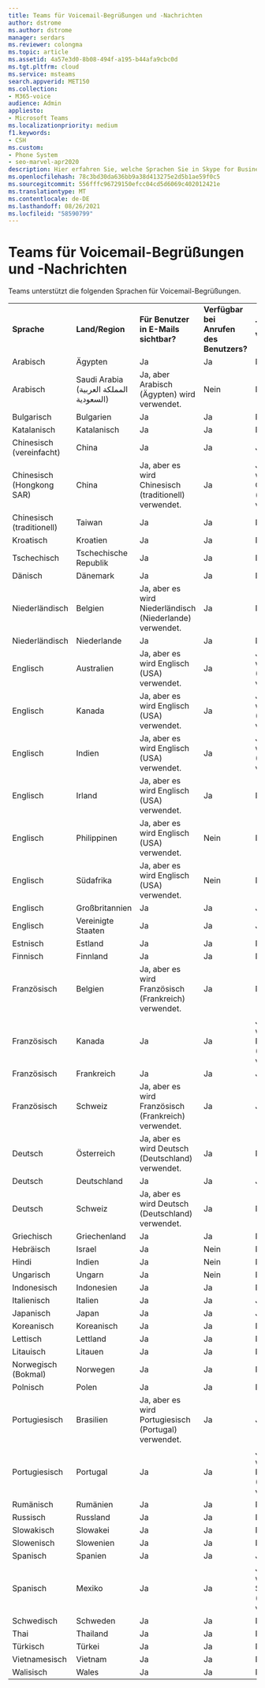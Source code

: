 ```yaml
---
title: Teams für Voicemail-Begrüßungen und -Nachrichten
author: dstrome
ms.author: dstrome
manager: serdars
ms.reviewer: colongma
ms.topic: article
ms.assetid: 4a57e3d0-8b08-494f-a195-b44afa9cbc0d
ms.tgt.pltfrm: cloud
ms.service: msteams
search.appverid: MET150
ms.collection:
- M365-voice
audience: Admin
appliesto:
- Microsoft Teams
ms.localizationpriority: medium
f1.keywords:
- CSH
ms.custom:
- Phone System
- seo-marvel-apr2020
description: Hier erfahren Sie, welche Sprachen Sie in Skype for Business für die Standardsystemnachrichten und Voicemail-Begrüßungen festlegen können.
ms.openlocfilehash: 78c3bd30da636bb9a38d413275e2d5b1ae59f0c5
ms.sourcegitcommit: 556fffc96729150efcc04cd5d6069c402012421e
ms.translationtype: MT
ms.contentlocale: de-DE
ms.lasthandoff: 08/26/2021
ms.locfileid: "58590799"
---
```

# <a name="teams-languages-for-voicemail-greetings-and-messages"></a>Teams für Voicemail-Begrüßungen und -Nachrichten

Teams unterstützt die folgenden Sprachen für Voicemail-Begrüßungen.
  
||||||
|:-------------|:------------------|:--------------------------------------------|:-------------------------------------|:-----------------------------|
|**Sprache**  |**Land/Region** |**Für Benutzer in E-Mails sichtbar?** |**Verfügbar bei Anrufen des Benutzers?** |**Transkription verfügbar?**  |
|Arabisch        |Ägypten              |Ja                                          |Ja                                   |Nein  |
|Arabisch        |Saudi Arabia (المملكة العربية السعودية)       |Ja, aber Arabisch (Ägypten) wird verwendet.             |Nein                                    |Nein  |
|Bulgarisch     |Bulgarien           |Ja                                          |Ja                                   |Nein  |
|Katalanisch       |Katalanisch            |Ja                                          |Ja                                   |Nein  |
|Chinesisch (vereinfacht)   |China     |Ja                                          |Ja                                   |Ja |
|Chinesisch (Hongkong SAR)    |China     |Ja, aber es wird Chinesisch (traditionell) verwendet.      |Ja                                   |Ja, aber es wird Chinesisch (traditionell) verwendet. |
|Chinesisch (traditionell)  |Taiwan    |Ja                                          |Ja                                   |Nein  |
|Kroatisch      |Kroatien            |Ja                                          |Ja                                   |Nein  |
|Tschechisch         |Tschechische Republik     |Ja                                          |Ja                                   |Nein  |
|Dänisch        |Dänemark            |Ja                                          |Ja                                   |Nein  |
|Niederländisch         |Belgien            |Ja, aber es wird Niederländisch (Niederlande) verwendet.        |Ja                                   |Nein  |
|Niederländisch         |Niederlande        |Ja                                          |Ja                                   |Nein  |
|Englisch       |Australien          |Ja, aber es wird Englisch (USA) verwendet.    |Ja                                   |Ja, aber es wird Englisch (USA) verwendet. |
|Englisch       |Kanada             |Ja, aber es wird Englisch (USA) verwendet.    |Ja                                   |Ja, aber es wird Englisch (USA) verwendet. |
|Englisch       |Indien              |Ja, aber es wird Englisch (USA) verwendet.    |Ja                                   |Ja, aber es wird Englisch (USA) verwendet. |
|Englisch       |Irland            |Ja, aber es wird Englisch (USA) verwendet.    |Ja                                   |Nein  |
|Englisch       |Philippinen        |Ja, aber es wird Englisch (USA) verwendet.    |Nein                                    |Nein  |
|Englisch       |Südafrika       |Ja, aber es wird Englisch (USA) verwendet.    |Nein                                    |Nein  |
|Englisch       |Großbritannien      |Ja                                          |Ja                                   |Ja |
|Englisch       |Vereinigte Staaten      |Ja                                          |Ja                                   |Ja |
|Estnisch      |Estland            |Ja                                          |Ja                                   |Nein  |
|Finnisch       |Finnland            |Ja                                          |Ja                                   |Nein  |
|Französisch        |Belgien            |Ja, aber es wird Französisch (Frankreich) verwendet.            |Ja                                   |Nein  |
|Französisch        |Kanada             |Ja                                          |Ja                                   |Ja, aber es wird Französisch (Frankreich) verwendet.   |
|Französisch        |Frankreich             |Ja                                          |Ja                                   |Ja |
|Französisch        |Schweiz        |Ja, aber es wird Französisch (Frankreich) verwendet.            |Ja                                   |Ja |
|Deutsch        |Österreich            |Ja, aber es wird Deutsch (Deutschland) verwendet.           |Ja                                   |Nein  |
|Deutsch        |Deutschland            |Ja                                          |Ja                                   |Ja |
|Deutsch        |Schweiz        |Ja, aber es wird Deutsch (Deutschland) verwendet.           |Ja                                   |Nein  |
|Griechisch         |Griechenland             |Ja                                          |Ja                                   |Nein  |
|Hebräisch        |Israel             |Ja                                          |Nein                                    |Nein  |
|Hindi         |Indien              |Ja                                          |Nein                                    |Nein  |
|Ungarisch     |Ungarn            |Ja                                          |Nein                                    |Nein  |
|Indonesisch    |Indonesien          |Ja                                          |Ja                                   |Nein  |
|Italienisch       |Italien              |Ja                                          |Ja                                   |Ja |
|Japanisch      |Japan              |Ja                                          |Ja                                   |Ja |
|Koreanisch        |Koreanisch             |Ja                                          |Ja                                   |Nein  |
|Lettisch       |Lettland             |Ja                                          |Ja                                   |Nein  |
|Litauisch    |Litauen          |Ja                                          |Ja                                   |Nein  |
|Norwegisch (Bokmal)   |Norwegen      |Ja                                          |Ja                                   |Nein  |
|Polnisch        |Polen             |Ja                                          |Ja                                   |Nein  |
|Portugiesisch    |Brasilien             |Ja, aber es wird Portugiesisch (Portugal) verwendet.      |Ja                                   |Ja |
|Portugiesisch    |Portugal           |Ja                                          |Ja                                   |Ja, aber es wird Portugiesisch (Brasilien) verwendet.  |
|Rumänisch      |Rumänien            |Ja                                          |Ja                                   |Nein  |
|Russisch       |Russland             |Ja                                          |Ja                                   |Nein  |
|Slowakisch        |Slowakei           |Ja                                          |Ja                                   |Nein  |
|Slowenisch     |Slowenien           |Ja                                          |Ja                                   |Nein  |
|Spanisch       |Spanien              |Ja                                          |Ja                                   |Ja |
|Spanisch       |Mexiko             |Ja                                          |Ja                                   |Ja, aber es wird Spanisch (Spanien) verwendet.   |
|Schwedisch       |Schweden             |Ja                                          |Ja                                   |Nein  |
|Thai          |Thailand           |Ja                                          |Ja                                   |Nein  |
|Türkisch       |Türkei             |Ja                                          |Ja                                   |Nein  |
|Vietnamesisch    |Vietnam            |Ja                                          |Ja                                   |Nein  |
|Walisisch         |Wales              |Ja                                          |Ja                                   |Nein  |

 
